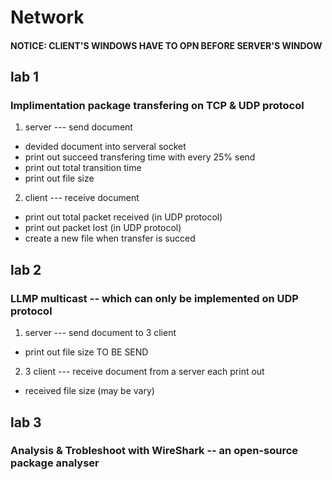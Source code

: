 # Network
#### NOTICE: CLIENT'S WINDOWS HAVE TO OPN BEFORE SERVER'S WINDOW

## lab 1
### Implimentation package transfering on TCP & UDP protocol
1. server --- send document
- devided document into serveral socket
- print out succeed transfering time with every 25% send
- print out total transition time
- print out file size

2. client --- receive document
- print out total packet received (in UDP protocol)
- print out packet lost (in UDP protocol)
- create a new file when transfer is succed

## lab 2
### LLMP multicast -- which can only be implemented on UDP protocol
1. server --- send document to 3 client
- print out file size TO BE SEND

2. 3 client --- receive document from a server 
each print out
- received file size (may be vary)

## lab 3
### Analysis & Trobleshoot with WireShark -- an open-source package analyser
